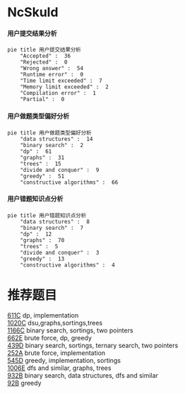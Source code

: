 # NcSkuld

<!-- tabs:start -->



#### **用户提交结果分析**

```mermaid
pie title 用户提交结果分析
    "Accepted" :  36
    "Rejected" :  0
    "Wrong answer" :  54
    "Runtime error" :  0
    "Time limit exceeded" :  7
    "Memory limit exceeded" :  2
    "Compilation error" :  1
    "Partial" :  0
```

#### **用户做题类型偏好分析**

```mermaid
pie title 用户做题类型偏好分析
    "data structures" :  14
    "binary search" :  2
    "dp" :  61
    "graphs" :  31
    "trees" :  15
    "divide and conquer" :  9
    "greedy" :  51
    "constructive algorithms" :  66
```
#### **用户错题知识点分析**

```mermaid
pie title 用户错题知识点分析
    "data structures" :  8
    "binary search" :  7
    "dp" :  12
    "graphs" :  70
    "trees" :  5
    "divide and conquer" :  3
    "greedy" :  13
    "constructive algorithms" :  4
```



<!-- tabs:end -->
# 推荐题目
[611C](https://codeforces.com/contest/611/problem/C)		dp,
                        implementation		  
[1020C](https://codeforces.com/contest/1020/problem/C)		dsu,graphs,sortings,trees		  
[1166C](https://codeforces.com/contest/1166/problem/C)		binary search,
                        sortings,
                        two pointers		  
[662E](https://codeforces.com/contest/662/problem/E)		brute force,
                        dp,
                        greedy		  
[439D](https://codeforces.com/contest/439/problem/D)		binary search,
                        sortings,
                        ternary search,
                        two pointers		  
[252A](https://codeforces.com/contest/252/problem/A)		brute force,
                        implementation		  
[545D](https://codeforces.com/contest/545/problem/D)		greedy,
                        implementation,
                        sortings		  
[1006E](https://codeforces.com/contest/1006/problem/E)		dfs and similar,
                        graphs,
                        trees		  
[932B](https://codeforces.com/contest/932/problem/B)		binary search,
                        data structures,
                        dfs and similar		  
[92B](https://codeforces.com/contest/92/problem/B)		greedy		  

